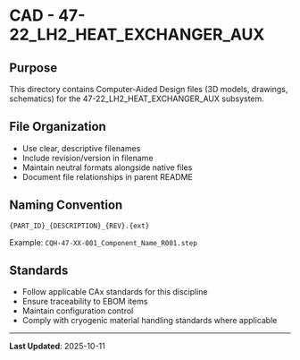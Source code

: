 # CAD - 47-22_LH2_HEAT_EXCHANGER_AUX

## Purpose

This directory contains Computer-Aided Design files (3D models, drawings, schematics) for the 47-22_LH2_HEAT_EXCHANGER_AUX subsystem.

## File Organization

- Use clear, descriptive filenames
- Include revision/version in filename
- Maintain neutral formats alongside native files
- Document file relationships in parent README

## Naming Convention

```
{PART_ID}_{DESCRIPTION}_{REV}.{ext}
```

Example: `CQH-47-XX-001_Component_Name_R001.step`

## Standards

- Follow applicable CAx standards for this discipline
- Ensure traceability to EBOM items
- Maintain configuration control
- Comply with cryogenic material handling standards where applicable

---

**Last Updated**: 2025-10-11
